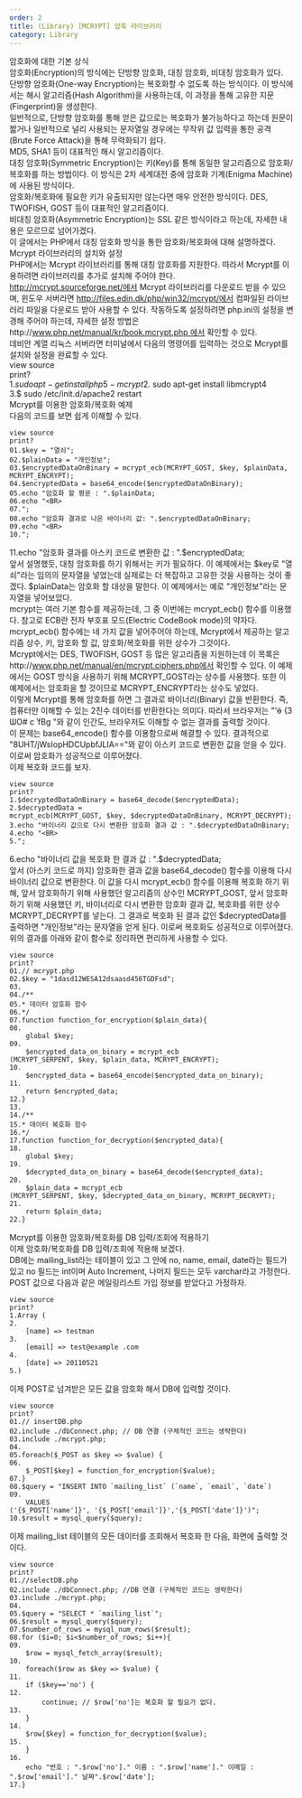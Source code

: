 ```yaml
---   
order: 2   
title: (Library) [MCRYPT] 압축 라이브러리    
category: Library   
---   
```

   
암호화에 대한 기본 상식   
암호화(Encryption)의 방식에는 단방향 암호화, 대칭 암호화, 비대칭 암호화가 있다.   
단방향 암호화(One-way Encryption)는 복호화할 수 없도록 하는 방식이다. 이 방식에서는 해시 알고리즘(Hash Algorithm)을 사용하는데, 이 과정을 통해 고유한 지문(Fingerprint)을 생성한다.   
일반적으로, 단방향 암호화를 통해 얻은 값으로는 복호화가 불가능하다고 하는데 원문이 짧거나 일반적으로 널리 사용되는 문자열일 경우에는 무작위 값 입력을 통한 공격(Brute Force Attack)을 통해 무력화되기 쉽다.   
MD5, SHA1 등이 대표적인 해시 알고리즘이다.   
대칭 암호화(Symmetric Encryption)는 키(Key)를 통해 동일한 알고리즘으로 암호화/복호화를 하는 방법이다. 이 방식은 2차 세계대전 중에 암호화 기계(Enigma Machine)에 사용된 방식이다.   
암호화/복호화에 필요한 키가 유출되지만 않는다면 매우 안전한 방식이다. DES, TWOFISH, GOST 등이 대표적인 알고리즘이다.   
비대칭 암호화(Asymmetric Encryption)는 SSL 같은 방식이라고 하는데, 자세한 내용은 모르므로 넘어가겠다.   
이 글에서는 PHP에서 대칭 암호화 방식을 통한 암호화/복호화에 대해 설명하겠다.   
Mcrypt 라이브러리의 설치와 설정   
PHP에서는 Mcrypt 라이브러리를 통해 대칭 암호화를 지원한다. 따라서 Mcrypt를 이용하려면 라이브러리를 추가로 설치해 주어야 한다.   
http://mcrypt.sourceforge.net/에서 Mcrypt 라이브러리를 다운로드 받을 수 있으며, 윈도우 서버라면 http://files.edin.dk/php/win32/mcrypt/에서 컴파일된 라이브러리 파일을 다운로드 받아 사용할 수 있다. 작동하도록 설정하려면 php.ini의 설정을 변경해 주어야 하는데, 자세한 설정 방법은http://www.php.net/manual/kr/book.mcrypt.php 에서 확인할 수 있다.   
데비안 계열 리눅스 서버라면 터미널에서 다음의 명령어를 입력하는 것으로 Mcrypt를 설치와 설정을 완료할 수 있다.   
view source   
print?   
1.$ sudo apt-get install php5-mcrypt   
2.$ sudo apt-get install libmcrypt4   
3.$ sudo /etc/init.d/apache2 restart   
Mcrypt를 이용한 암호화/복호화 예제   
다음의 코드를 보면 쉽게 이해할 수 있다.   
```
view source   
print?   
01.$key = "열쇠";   
02.$plainData = "개인정보";   
03.$encryptedDataOnBinary = mcrypt_ecb(MCRYPT_GOST, $key, $plainData, MCRYPT_ENCRYPT);   
04.$encryptedData = base64_encode($encryptedDataOnBinary);   
05.echo "암호화 할 평문 : ".$plainData;   
06.echo "<BR>   
07.";   
08.echo "암호화 결과로 나온 바이너리 값: ".$encryptedDataOnBinary;   
09.echo "<BR>   
10.";
```
11.echo "암호화 결과를 아스키 코드로 변환한 값 : ".$encryptedData;   
앞서 설명했듯, 대칭 암호화를 하기 위해서는 키가 필요하다. 이 예제에서는 $key로 "열쇠"라는 임의의 문자열을 넣었는데 실제로는 더 복잡하고 고유한 것을 사용하는 것이 좋겠다. $plainData는 암호화 할 대상을 말한다. 이 예제에서는 예로 "개인정보"라는 문자열을 넣어보았다.   
mcrypt는 여러 기본 함수를 제공하는데, 그 중 이번에는 mcrypt_ecb() 함수를 이용했다. 참고로 ECB란 전자 부호표 모드(Electric CodeBook mode)의 약자다. mcrypt_ecb() 함수에는 네 가지 값을 넣어주어야 하는데, Mcrypt에서 제공하는 알고리즘 상수, 키, 암호화 할 값, 암호화/복호화를 위한 상수가 그것이다.   
Mcrypt에서는 DES, TWOFISH, GOST 등 많은 알고리즘을 지원하는데 이 목록은http://www.php.net/manual/en/mcrypt.ciphers.php에서 확인할 수 있다. 이 예제에서는 GOST 방식을 사용하기 위해 MCRYPT_GOST라는 상수를 사용했다. 또한 이 예제에서는 암호화을 할 것이므로 MCRYPT_ENCRYPT라는 상수도 넣었다.   
이렇게 Mcrypt를 통해 암호화를 하면 그 결과로 바이너리(Binary) 값을 반환한다. 즉, 컴퓨터만 이해할 수 있는 2진수 데이터를 반환한다는 의미다. 따라서 브라우저는 "'ӫ {3 ѠO# c ʾfBg "와 같이 인간도, 브라우저도 이해할 수 없는 결과를 출력할 것이다.   
이 문제는 base64_encode() 함수를 이용함으로써 해결할 수 있다. 결과적으로 "8UHT/jWsIopHDCUpbfJLIA=="와 같이 아스키 코드로 변환한 값을 얻을 수 있다. 이로써 암호화가 성공적으로 이루어졌다.   
이제 복호화 코드를 보자.   
```
view source   
print?   
1.$decryptedDataOnBinary = base64_decode($encryptedData);   
2.$decryptedData = mcrypt_ecb(MCRYPT_GOST, $key, $decryptedDataOnBinary, MCRYPT_DECRYPT);   
3.echo "바이너리 값으로 다시 변환한 암호화 결과 값 : ".$decryptedDataOnBinary;   
4.echo "<BR>   
5.";   
```
6.echo "바이너리 값을 복호화 한 결과 값 : ".$decryptedData;   
앞서 (아스키 코드로 까지) 암호화한 결과 값을 base64_decode() 함수를 이용해 다시 바이너리 값으로 변환한다. 이 값을 다시 mcrypt_ecb() 함수를 이용해 복호화 하기 위해, 앞서 암호화하기 위해 사용했던 알고리즘의 상수인 MCRYPT_GOST, 앞서 암호화 하기 위해 사용했던 키, 바이너리로 다시 변환한 암호화 결과 값, 복호화를 위한 상수 MCRYPT_DECRYPT를 넣는다. 그 결과로 복호화 된 결과 값인 $decryptedData를 출력하면 "개인정보"라는 문자열을 얻게 된다. 이로써 복호화도 성공적으로 이루어졌다.   
위의 결과를 아래와 같이 함수로 정리하면 편리하게 사용할 수 있다.   
```
view source   
print?   
01.// mcrypt.php   
02.$key = "1dasd12WESA12dsaasd456TGDFsd";   
03.   
04./**   
05.* 데이터 암호화 함수   
06.*/   
07.function function_for_encryption($plain_data){   
08.    
	global $key;   
09.    
	$encrypted_data_on_binary = mcrypt_ecb (MCRYPT_SERPENT, $key, $plain_data, MCRYPT_ENCRYPT);   
10.    
	$encrypted_data = base64_encode($encrypted_data_on_binary);   
11.    
	return $encrypted_data;   
12.}   
13.   
14./**   
15.* 데이터 복호화 함수   
16.*/   
17.function function_for_decryption($encrypted_data){   
18.    
	global $key;   
19.    
	$decrypted_data_on_binary = base64_decode($encrypted_data);   
20.    
	$plain_data = mcrypt_ecb (MCRYPT_SERPENT, $key, $decrypted_data_on_binary, MCRYPT_DECRYPT);   
21.    
	return $plain_data;   
22.}   
```
Mcrypt를 이용한 암호화/복호화를 DB 입력/조회에 적용하기   
이제 암호화/복호화를 DB 입력/조회에 적용해 보겠다.   
DB에는 mailing_list라는 테이블이 있고 그 안에 no, name, email, date라는 필드가 있고 no 필드는 int이며 Auto Increment, 나머지 필드는 모두 varchar라고 가정한다.   
POST 값으로 다음과 같은 메일링리스트 가입 정보를 받았다고 가정하자.   
```
view source   
print?   
1.Array (   
2.    
	[name] => testman   
3.    
	[email] => test@example .com   
4.    
	[date] => 20110521   
5.)
```
이제 POST로 넘겨받은 모든 값을 암호화 해서 DB에 입력할 것이다.   
```
view source   
print?   
01.// insertDB.php   
02.include ./dbConnect.php; // DB 연결 (구체적인 코드는 생략한다)   
03.include ./mcrypt.php;   
04.   
05.foreach($_POST as $key => $value) {   
06.    
	$_POST[$key] = function_for_encryption($value);   
07.}   
08.$query = "INSERT INTO `mailing_list` (`name`, `email`, `date`)   
09.    
	VALUES ('{$_POST['name']}', '{$_POST['email']}','{$_POST['date']}')";   
10.$result = mysql_query($query);   
```
이제 mailing_list 테이블의 모든 데이터를 조회해서 복호화 한 다음, 화면에 출력할 것이다.   
```
view source   
print?   
01.//selectDB.php   
02.include ./dbConnect.php; //DB 연결 (구체적인 코드는 생략한다)   
03.include ./mcrypt.php;   
04.   
05.$query = "SELECT * `mailing_list`";   
06.$result = mysql_query($query);   
07.$number_of_rows = mysql_num_rows($result);   
08.for ($i=0; $i<$number_of_rows; $i++){   
09.    
	$row = mysql_fetch_array($result);   
10.    
	foreach($row as $key => $value) {   
11.    
	if ($key=='no') {   
12.    
		continue; // $row['no']는 복호화 할 필요가 없다.   
13.    
	}   
14.    
	$row[$key] = function_for_decryption($value);   
15.    
	}   
16.    
	echo "번호 : ".$row['no']." 이름 : ".$row['name']." 이메일 : ".$row['email']." 날짜".$row['date'];   
17.}   
```
